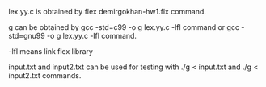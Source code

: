 lex.yy.c is obtained by flex demirgokhan-hw1.flx command.

g can be obtained by gcc -std=c99 -o g lex.yy.c -lfl command or gcc -std=gnu99 -o g lex.yy.c -lfl command.

-lfl means link flex library

input.txt and input2.txt can be used for testing with ./g < input.txt and ./g < input2.txt commands.
